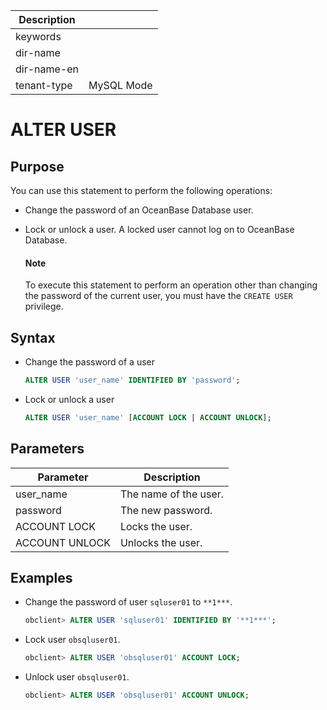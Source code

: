 | Description   |                 |
|---------------|-----------------|
| keywords      |                 |
| dir-name      |                 |
| dir-name-en   |                 |
| tenant-type   | MySQL Mode      |

# ALTER USER

## Purpose

You can use this statement to perform the following operations:

* Change the password of an OceanBase Database user.

* Lock or unlock a user. A locked user cannot log on to OceanBase Database.

  <main id="notice" type='explain'>
    <h4>Note</h4>
    <p>To execute this statement to perform an operation other than changing the password of the current user, you must have the <code>CREATE USER</code> privilege. </p>
  </main>

## Syntax

* Change the password of a user

   ```sql
   ALTER USER 'user_name' IDENTIFIED BY 'password';
   ```

* Lock or unlock a user

   ```sql
   ALTER USER 'user_name' [ACCOUNT LOCK | ACCOUNT UNLOCK];
   ```

## Parameters

| **Parameter** | **Description** |
|----------------|--------|
| user_name | The name of the user.  |
| password | The new password.  |
| ACCOUNT LOCK | Locks the user.  |
| ACCOUNT UNLOCK | Unlocks the user.  |

## Examples

* Change the password of user `sqluser01` to `**1***`.

   ```sql
   obclient> ALTER USER 'sqluser01' IDENTIFIED BY '**1***';
   ```

* Lock user `obsqluser01`.

   ```sql
   obclient> ALTER USER 'obsqluser01' ACCOUNT LOCK;
   ```

* Unlock user `obsqluser01`.

   ```sql
   obclient> ALTER USER 'obsqluser01' ACCOUNT UNLOCK;
   ```
